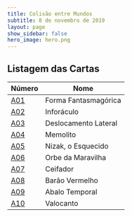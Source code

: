```yaml
---
title: Colisão entre Mundos
subtitle: 8 de novembro de 2019
layout: page
show_sidebar: false
hero_image: hero.png
---
```


## Listagem das Cartas

| Número | Nome |
|----|----|
| [A01](/wc/A01) | Forma Fantasmagórica |
| [A02](/wc/A02) | Inforáculo |
| [A03](/wc/A03) | Deslocamento Lateral |
| [A04](/wc/A04) | Memolito |
| [A05](/wc/A05) | Nizak, o Esquecido |
| [A06](/wc/A06) | Orbe da Maravilha |
| [A07](/wc/A07) | Ceifador |
| [A08](/wc/A08) | Barão Vermelho |
| [A09](/wc/A09) | Abalo Temporal |
| [A10](/wc/A10) | Valocanto |
